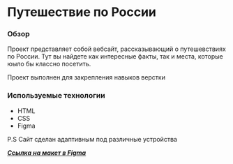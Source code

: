 # Путешествие по России

### Обзор

Проект представляет собой вебсайт, рассказывающий о путешевствиях по России. Тут вы найдете как интересные факты, так и места, которые юыло бы классно посетить.

Проект выполнен для закрепления навыков верстки

### Используемые технологии

- HTML
- CSS
- Figma

P.S Сайт сделан адаптивным под различные устройства

**_[Ссылка на макет в Figma](https://www.figma.com/file/5S2WSbEFL6awjVWJ0NWL8Q/Sprint-3_-Russia-_-desktop-mobile?node-id=28503%3A0)_**
